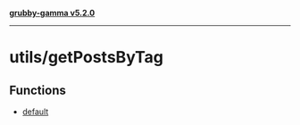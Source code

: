 [**grubby-gamma v5.2.0**](../../README.md)

***

# utils/getPostsByTag

## Functions

- [default](functions/default.md)
